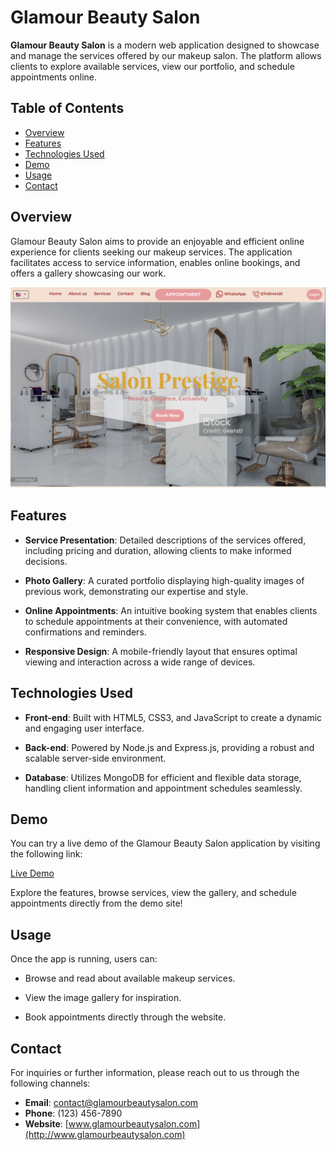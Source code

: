 # Glamour Beauty Salon

**Glamour Beauty Salon** is a modern web application designed to showcase and manage the services offered by our makeup salon. The platform allows clients to explore available services, view our portfolio, and schedule appointments online.

## Table of Contents

-   [Overview](#overview)
-   [Features](#features)
-   [Technologies Used](#technologies-used)
-   [Demo](#demo)
-   [Usage](#usage)
-   [Contact](#contact)

## Overview

Glamour Beauty Salon aims to provide an enjoyable and efficient online experience for clients seeking our makeup services. The application facilitates access to service information, enables online bookings, and offers a gallery showcasing our work.

![Screenshot of the homepage](public/images/salon.png)

## Features

-   **Service Presentation**: Detailed descriptions of the services offered, including pricing and duration, allowing clients to make informed decisions.

-   **Photo Gallery**: A curated portfolio displaying high-quality images of previous work, demonstrating our expertise and style.

-   **Online Appointments**: An intuitive booking system that enables clients to schedule appointments at their convenience, with automated confirmations and reminders.

-   **Responsive Design**: A mobile-friendly layout that ensures optimal viewing and interaction across a wide range of devices.

## Technologies Used

-   **Front-end**: Built with HTML5, CSS3, and JavaScript to create a dynamic and engaging user interface.

-   **Back-end**: Powered by Node.js and Express.js, providing a robust and scalable server-side environment.

-   **Database**: Utilizes MongoDB for efficient and flexible data storage, handling client information and appointment schedules seamlessly.

## Demo

You can try a live demo of the Glamour Beauty Salon application by visiting the following link:

[Live Demo](http://project1.gergelyraul.ro)

Explore the features, browse services, view the gallery, and schedule appointments directly from the demo site!

## Usage

Once the app is running, users can:

-   Browse and read about available makeup services.

-   View the image gallery for inspiration.

-   Book appointments directly through the website.

## Contact

For inquiries or further information, please reach out to us through the following channels:

-   **Email**: [contact@glamourbeautysalon.com](mailto:contact@glamourbeautysalon.com)
-   **Phone**: (123) 456-7890
-   **Website**: [www.glamourbeautysalon.com](http://www.glamourbeautysalon.com)
